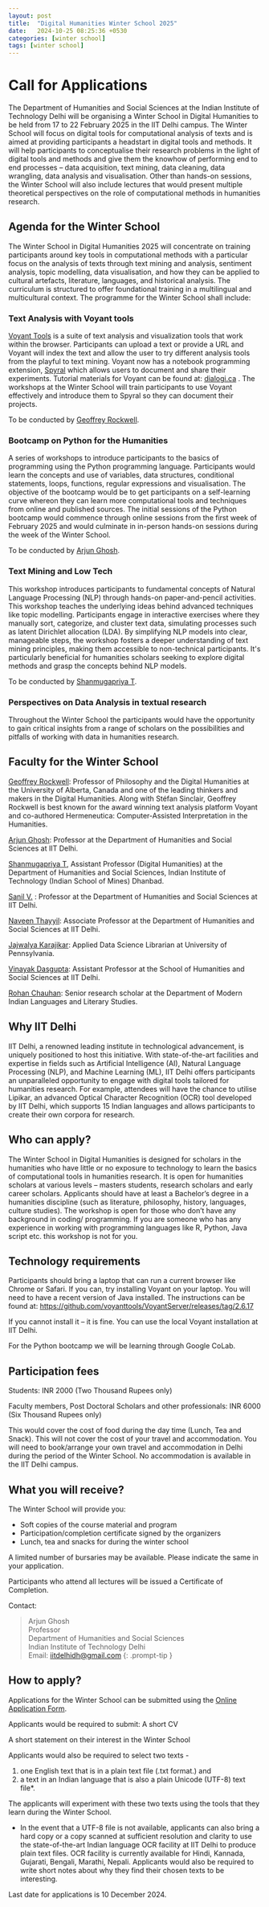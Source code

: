 ```yaml
---
layout: post
title:  "Digital Humanities Winter School 2025"
date:   2024-10-25 08:25:36 +0530
categories: [winter school]
tags: [winter school]
---
```


# Call for Applications

The Department of Humanities and Social Sciences at the Indian Institute of Technology Delhi will be organising a Winter School in Digital Humanities to be held from 17 to 22 February 2025 in the IIT Delhi campus. The Winter School will focus on digital tools for computational analysis of texts and is aimed at providing participants a headstart in digital tools and methods. It will help participants to conceptualise their research problems in the light of digital tools and methods and give them the knowhow of performing end to end processes – data acquisition, text mining, data cleaning, data wrangling, data analysis and visualisation. Other than hands-on sessions, the Winter School will also include lectures that would present multiple theoretical perspectives on the role of computational methods in humanities research.

## Agenda for the Winter School

The Winter School in Digital Humanities 2025 will concentrate on training participants around key tools in computational methods with a particular focus on the analysis of texts through text mining and analysis, sentiment analysis, topic modelling, data visualisation, and how they can be applied to cultural artefacts, literature, languages, and historical analysis. The curriculum is structured to offer foundational training in a multilingual and multicultural context. The programme for the Winter School shall include:

### Text Analysis with Voyant tools

[Voyant Tools](https://voyant-tools.org/) is a suite of text analysis and visualization tools that work within the browser. Participants can upload a text or provide a URL and Voyant will index the text and allow the user to try different analysis tools from the playful to text mining. Voyant now has a notebook programming extension, [Spyral](https://voyant-tools.org/spyral) which allows users to document and share their experiments. Tutorial materials for Voyant can be found at: [dialogi.ca](https://voyanttools.github.io/dialogica/) . The workshops at the Winter School will train participants to use Voyant effectively and introduce them to Spyral so they can document their projects. 

To be conducted by [Geoffrey Rockwell](https://geoffreyrockwell.com/personal.html).


### Bootcamp on Python for the Humanities

A series of workshops to introduce participants to the basics of programming using the Python programming language. Participants would learn the concepts and use of variables, data structures, conditional statements, loops, functions, regular expressions and visualisation. The objective of the bootcamp would be to get participants on a self-learning curve whereon they can learn more computational tools and techniques from online and published sources. The initial sessions of the Python bootcamp would commence through online sessions from the first week of February 2025 and would culminate in in-person hands-on sessions during the week of the Winter School.

To be conducted by [Arjun Ghosh](https://web.iitd.ac.in/~arjunghosh/).

### Text Mining and Low Tech

This workshop introduces participants to fundamental concepts of Natural Language Processing (NLP) through hands-on paper-and-pencil activities. This workshop teaches the underlying ideas behind advanced techniques like topic modelling. Participants engage in interactive exercises where they manually sort, categorize, and cluster text data, simulating processes such as latent Dirichlet allocation (LDA). By simplifying NLP models into clear, manageable steps, the workshop fosters a deeper understanding of text mining principles, making them accessible to non-technical participants. It's particularly beneficial for humanities scholars seeking to explore digital methods and grasp the concepts behind NLP models.

To be conducted by [Shanmugapriya T](https://shanmugapriya.com/).

### Perspectives on Data Analysis in textual research
Throughout the Winter School the participants would have the opportunity to gain critical insights from a range of scholars on the possibilities and pitfalls of working with data in humanities research.

## Faculty for the Winter School

[Geoffrey Rockwell](https://geoffreyrockwell.com/personal.html): Professor of Philosophy and the Digital Humanities at the University of Alberta, Canada and one of the leading thinkers and makers in the Digital Humanities. Along with Stéfan Sinclair, Geoffrey Rockwell is best known for the award winning text analysis platform Voyant and co-authored Hermeneutica: Computer-Assisted Interpretation in the Humanities.

[Arjun Ghosh](https://web.iitd.ac.in/~arjunghosh/): Professor at the Department of Humanities and Social Sciences at IIT Delhi.

[Shanmugapriya T](https://shanmugapriya.com/), Assistant Professor (Digital Humanities) at the Department of Humanities and Social Sciences, Indian Institute of Technology (Indian School of Mines) Dhanbad.

[Sanil V.](https://www.chrflagship.uwc.ac.za/fellowship-programme/fellows/sanil-v/) : Professor at the Department of Humanities and Social Sciences at IIT Delhi.

[Naveen Thayyil](https://hss.iitd.ac.in/faculty/naveen-thayyil): Associate Professor at the Department of Humanities and Social Sciences at IIT Delhi.

[Jajwalya Karajikar](https://www.library.upenn.edu/staff/jajwalya-karajgikar): Applied Data Science Librarian at University of Pennsylvania.

[Vinayak Dasgupta](https://snu.edu.in/faculty/vinayak-das-gupta/): Assistant Professor at the School of Humanities and Social Sciences at IIT Delhi.

[Rohan Chauhan](https://digitalorientalist.com/about-rohan-chauhan/): Senior research scholar at the Department of Modern Indian Languages and Literary Studies.


## Why IIT Delhi

IIT Delhi, a renowned leading institute in technological advancement, is uniquely positioned to host this initiative. With state-of-the-art facilities and expertise in fields such as Artificial Intelligence (AI), Natural Language Processing (NLP), and Machine Learning (ML), IIT Delhi offers participants an unparalleled opportunity to engage with digital tools tailored for humanities research. For example, attendees will have the chance to utilise Lipikar, an advanced Optical Character Recognition (OCR) tool developed by IIT Delhi, which supports 15 Indian languages and allows participants to create their own corpora for research.

## Who can apply?

The Winter School in Digital Humanities is designed for scholars in the humanities who have little or no exposure to technology to learn the basics of computational tools in humanities research. It is open for humanities scholars at various levels – masters students, research scholars and early career scholars. Applicants should have at least a Bachelor’s degree in a humanities discipline (such as literature, philosophy, history, languages, culture studies).
The workshop is open for those who don’t have any background in coding/ programming. If you are someone who has any experience in working with programming languages like R, Python, Java script etc. this workshop is not for you.

## Technology requirements

Participants should bring a laptop that can run a current browser like Chrome or Safari. If you can, try installing Voyant on your laptop. You will need to have a recent version of Java installed. The instructions can be found at:
https://github.com/voyanttools/VoyantServer/releases/tag/2.6.17

If you cannot install it – it is fine. You can use the local Voyant installation at IIT Delhi.

For the Python bootcamp we will be learning through Google CoLab.


## Participation fees

Students: INR 2000 (Two Thousand Rupees only)

Faculty members, Post Doctoral Scholars and other professionals: INR 6000 (Six Thousand Rupees only)

This would cover the cost of food during the day time (Lunch, Tea and Snack). This will not cover the cost of your travel and accommodation. You will need to book/arrange your own travel and accommodation in Delhi during the period of the Winter School. No accommodation is available in the IIT Delhi campus.

## What you will receive?
The Winter School will provide you:
* Soft copies of the course material and program
* Participation/completion certificate signed by the organizers
* Lunch, tea and snacks for during the winter school

A limited number of bursaries may be available. Please indicate the same in your application.

Participants who attend all lectures will be issued a Certificate of Completion.

Contact:

> Arjun Ghosh<br>Professor<br>Department of Humanities and Social Sciences<br>Indian Institute of Technology Delhi<br>Email: iitdelhidh@gmail.com
{: .prompt-tip }


## How to apply?

Applications for the Winter School can be submitted using the [Online Application Form](https://docs.google.com/forms/d/e/1FAIpQLSffw4E2VAmvVW6Cvbqpe418ZIhusiuF2UqXPmz5BptSun_K-Q/viewform).

Applicants would be required to submit:
A short CV

A short statement on their interest in the Winter School

Applicants would also be required to select two texts - 
1. one English text that is in a plain text file (.txt format.) and
2. a text in an Indian language that is also a plain Unicode (UTF-8) text file*. 

The applicants will experiment with these two texts using the tools that they learn during the Winter School.

* In the event that a UTF-8 file is not available, applicants can also bring a hard copy or a copy scanned at sufficient resolution and clarity to use the state-of-the-art Indian language OCR facility at IIT Delhi to produce plain text files. OCR facility is currently available for Hindi, Kannada, Gujarati, Bengali, Marathi, Nepali. Applicants would also be required to write short notes about why they find their chosen texts to be interesting.

Last date for applications is 10 December 2024.